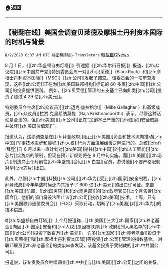 ###  [:house:返回](README.md)
---


## 【秘翻在线】美国会调查贝莱德及摩根士丹利资本国际 的时机与背景
`8/2/2023 6:37 AM UTC 秘密翻譯組G-Translators` [轉載自GNews](https://gnews.org/articles/1511655)

8 月 1 日，《[[zh:华盛顿自由灯塔]]》引述据《[[zh:华尔街日报]]》报道，[[zh:众议院]][[zh:中国共产党]]特别委员会周一对[[zh:贝莱德]]（BlackRock）和[[zh:摩根士丹利资本国际]]（MSCI）[[zh:公司]]发起了调查。 该委员会的一项审查发现，这些[[zh:公司]]正在为[[zh:美国联邦机构]]标记的 60 多家[[zh:中国]][[zh:公司]]的投资提供便利。 例如，[[zh:贝莱德]]管理的五支基金已向此类[[zh:公司]]投资了超过 4.29 亿[[zh:美元]]。

特别委员会主席[[zh:众议员]][[zh:迈克·加拉格尔]]（Mike Gallagher ）和高级成员，[[zh:众议员]]拉贾·克里希纳莫提（Raja Krishnamoorthi）表示，尽管这种活动是合法的，但[[zh:美国]][[zh:公司]]正在“加剧本已严重的[[zh:国家]]安全威胁并破坏[[zh:美国价值观]]”。

报道认为，这项调查是在[[zh:拜登政府]]阻止[[zh:美国]]资金和技术流向推动[[zh:中国]]军事技术进步和侵犯[[zh:人权]]行为方面进展缓慢之际进行的。总统[[zh:乔·拜登]]自 6 月以来一直计划对[[zh:美国]]输往[[zh:中国]]的[[zh:人工智能]][[zh:芯片]]实施新的限制，但现在预计新规则将在 8 月中旬实施。而[[zh:美国]][[zh:芯片]]制造商上个月前往[[zh:华盛顿]]会见[[zh:白宫]]官员，游说他们不要严格限制对华[[zh:芯片]]出口。

此外，尽管[[zh:中国]]科技[[zh:公司]][[zh:华为]]受到[[zh:国家]]安全制裁，[[zh:拜登政府]]今年早些时候还向其授予了 600 亿[[zh:美元]]的出口许可证。来自[[zh:美国]]防部、[[zh:国务院]]和[[zh:商务部]]的[[zh:政府官员]]上个月告诉[[zh:国会]]，他们的部门将设法阻止该[[zh:公司]]接收[[zh:美国]]技术。上周，只有[[zh:美国联邦通信委员会]]（FCC）采取行动，切断了[[zh:美国]]对[[zh:华为]]的技术供应。

 《[[zh:华盛顿自由灯塔]]》上个月报道称，[[zh:美国]]三大[[zh:国家]][[zh:养老基金]]向因[[zh:国家]]安全和[[zh:人权]]原因被联邦[[zh:政府]]列入黑名单的[[zh:中国]][[zh:公司]]投资了数百万[[zh:美元]]。 许多[[zh:国家]][[zh:养老基金]]投资于[[zh:贝莱德]]和[[zh:摩根士丹利资本国际]]等投资[[zh:公司]]管理的指数基金。 对联邦雇员[[zh:养老基金]]的类似审查发现，该基金投资于受制裁的[[zh:中共国公司]]。

报道说，该专责委员会继续调查[[zh:中共]]与[[zh:美国]][[zh:公司]]之间的关系。
